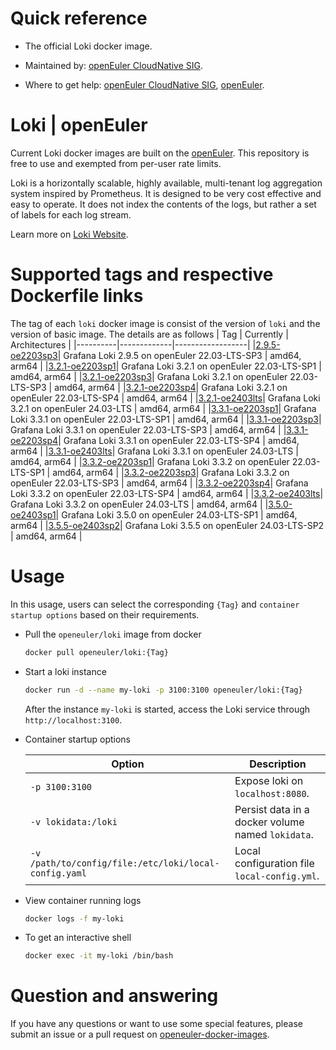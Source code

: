 # Quick reference

- The official Loki docker image.

- Maintained by: [openEuler CloudNative SIG](https://gitee.com/openeuler/cloudnative).

- Where to get help: [openEuler CloudNative SIG](https://gitee.com/openeuler/cloudnative), [openEuler](https://gitee.com/openeuler/community).

# Loki | openEuler
Current Loki docker images are built on the [openEuler](https://repo.openeuler.org/). This repository is free to use and exempted from per-user rate limits.

Loki is a horizontally scalable, highly available, multi-tenant log aggregation system inspired by Prometheus. It is designed to be very cost effective and easy to operate. It does not index the contents of the logs, but rather a set of labels for each log stream.

Learn more on [Loki Website](https://grafana.com/oss/loki/)⁠.

# Supported tags and respective Dockerfile links
The tag of each `loki` docker image is consist of the version of `loki` and the version of basic image. The details are as follows
|    Tag   |  Currently  |   Architectures  |
|----------|-------------|------------------|
|[2.9.5-oe2203sp3](https://gitee.com/openeuler/openeuler-docker-images/blob/master/Cloud/loki/2.9.5/22.03-lts-sp3/Dockerfile)| Grafana Loki 2.9.5 on openEuler 22.03-LTS-SP3 | amd64, arm64 |
|[3.2.1-oe2203sp1](https://gitee.com/openeuler/openeuler-docker-images/blob/master/Cloud/loki/3.2.1/22.03-lts-sp1/Dockerfile)| Grafana Loki 3.2.1 on openEuler 22.03-LTS-SP1 | amd64, arm64 |
|[3.2.1-oe2203sp3](https://gitee.com/openeuler/openeuler-docker-images/blob/master/Cloud/loki/3.2.1/22.03-lts-sp3/Dockerfile)| Grafana Loki 3.2.1 on openEuler 22.03-LTS-SP3 | amd64, arm64 |
|[3.2.1-oe2203sp4](https://gitee.com/openeuler/openeuler-docker-images/blob/master/Cloud/loki/3.2.1/22.03-lts-sp4/Dockerfile)| Grafana Loki 3.2.1 on openEuler 22.03-LTS-SP4 | amd64, arm64 |
|[3.2.1-oe2403lts](https://gitee.com/openeuler/openeuler-docker-images/blob/master/Cloud/loki/3.2.1/24.03-lts/Dockerfile)| Grafana Loki 3.2.1 on openEuler 24.03-LTS | amd64, arm64 |
|[3.3.1-oe2203sp1](https://gitee.com/openeuler/openeuler-docker-images/blob/master/Cloud/loki/3.3.1/22.03-lts-sp1/Dockerfile)| Grafana Loki 3.3.1 on openEuler 22.03-LTS-SP1 | amd64, arm64 |
|[3.3.1-oe2203sp3](https://gitee.com/openeuler/openeuler-docker-images/blob/master/Cloud/loki/3.3.1/22.03-lts-sp3/Dockerfile)| Grafana Loki 3.3.1 on openEuler 22.03-LTS-SP3 | amd64, arm64 |
|[3.3.1-oe2203sp4](https://gitee.com/openeuler/openeuler-docker-images/blob/master/Cloud/loki/3.3.1/22.03-lts-sp4/Dockerfile)| Grafana Loki 3.3.1 on openEuler 22.03-LTS-SP4 | amd64, arm64 |
|[3.3.1-oe2403lts](https://gitee.com/openeuler/openeuler-docker-images/blob/master/Cloud/loki/3.3.1/24.03-lts/Dockerfile)| Grafana Loki 3.3.1 on openEuler 24.03-LTS | amd64, arm64 |
|[3.3.2-oe2203sp1](https://gitee.com/openeuler/openeuler-docker-images/blob/master/Cloud/loki/3.3.2/22.03-lts-sp1/Dockerfile)| Grafana Loki 3.3.2 on openEuler 22.03-LTS-SP1 | amd64, arm64 |
|[3.3.2-oe2203sp3](https://gitee.com/openeuler/openeuler-docker-images/blob/master/Cloud/loki/3.3.2/22.03-lts-sp3/Dockerfile)| Grafana Loki 3.3.2 on openEuler 22.03-LTS-SP3 | amd64, arm64 |
|[3.3.2-oe2203sp4](https://gitee.com/openeuler/openeuler-docker-images/blob/master/Cloud/loki/3.3.2/22.03-lts-sp4/Dockerfile)| Grafana Loki 3.3.2 on openEuler 22.03-LTS-SP4 | amd64, arm64 |
|[3.3.2-oe2403lts](https://gitee.com/openeuler/openeuler-docker-images/blob/master/Cloud/loki/3.3.2/24.03-lts/Dockerfile)| Grafana Loki 3.3.2 on openEuler 24.03-LTS | amd64, arm64 |
|[3.5.0-oe2403sp1](https://gitee.com/openeuler/openeuler-docker-images/blob/master/Cloud/loki/3.5.0/24.03-lts-sp1/Dockerfile)| Grafana Loki 3.5.0 on openEuler 24.03-LTS-SP1 | amd64, arm64 |
|[3.5.5-oe2403sp2](https://gitee.com/openeuler/openeuler-docker-images/blob/master/Cloud/loki/3.5.5/24.03-lts-sp2/Dockerfile)| Grafana Loki 3.5.5 on openEuler 24.03-LTS-SP2 | amd64, arm64 |

# Usage
In this usage, users can select the corresponding `{Tag}` and `container startup options` based on their requirements.

- Pull the `openeuler/loki` image from docker

	```bash
	docker pull openeuler/loki:{Tag}
	```

- Start a loki instance

	```bash
	docker run -d --name my-loki -p 3100:3100 openeuler/loki:{Tag}
	```
	After the instance `my-loki` is started, access the Loki service through `http://localhost:3100`.

- Container startup options

	| Option | Description |
	|--|--|
	| `-p 3100:3100` | Expose loki on `localhost:8080`. |
	| `-v lokidata:/loki` | 	Persist data in a docker volume named `lokidata`. |
	| `-v /path/to/config/file:/etc/loki/local-config.yaml` | Local configuration file `local-config.yml`. |

- View container running logs

	```bash
	docker logs -f my-loki
	```

- To get an interactive shell

	```bash
	docker exec -it my-loki /bin/bash
	```
# Question and answering
If you have any questions or want to use some special features, please submit an issue or a pull request on [openeuler-docker-images](https://gitee.com/openeuler/openeuler-docker-images).